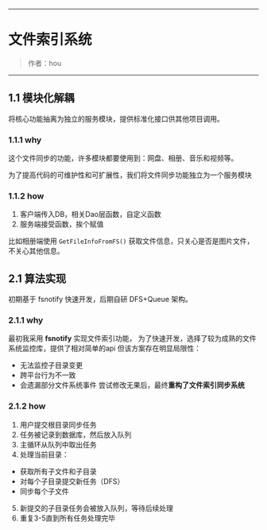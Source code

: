------
# 文件索引系统

> 作者：hou
------

## 1.1 模块化解耦

将核心功能抽离为独立的服务模块，提供标准化接口供其他项目调用。

### 1.1.1 why
这个文件同步的功能，许多模块都要使用到：网盘、相册、音乐和视频等。

为了提高代码的可维护性和可扩展性，我们将文件同步功能独立为一个服务模块

### 1.1.2 how
1. 客户端传入DB，相关Dao层函数，自定义函数
2. 服务端接受函数，挨个赋值

比如相册端使用 `GetFileInfoFromFS()` 获取文件信息，只关心是否是图片文件，不关心其他信息。

## 2.1 算法实现
初期基于 fsnotify 快速开发，后期自研 DFS+Queue 架构。

### 2.1.1 why
最初我采用 **fsnotify** 实现文件索引功能，
为了快速开发，选择了较为成熟的文件系统监控库，提供了相对简单的api
但该方案存在明显局限性：
- 无法监控子目录变更
- 跨平台行为不一致
- 会遗漏部分文件系统事件
尝试修改无果后，最终**重构了文件索引同步系统**

### 2.1.2 how
1. 用户提交根目录同步任务
2. 任务被记录到数据库，然后放入队列
3. 主循环从队列中取出任务
4. 处理当前目录：
  - 获取所有子文件和子目录
  - 对每个子目录提交新任务（DFS）
  - 同步每个子文件
5. 新提交的子目录任务会被放入队列，等待后续处理
6. 重复3-5直到所有任务处理完毕